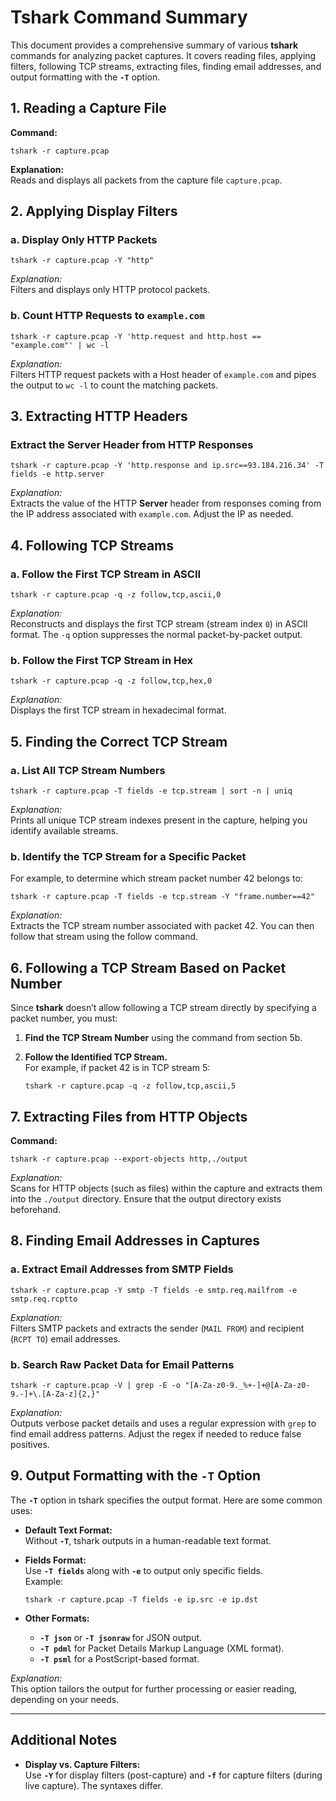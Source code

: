 # Tshark Command Summary

This document provides a comprehensive summary of various **tshark** commands for analyzing packet captures. It covers reading files, applying filters, following TCP streams, extracting files, finding email addresses, and output formatting with the **`-T`** option.

## 1. Reading a Capture File

**Command:**

    tshark -r capture.pcap

**Explanation:**  
Reads and displays all packets from the capture file `capture.pcap`.

## 2. Applying Display Filters

### a. Display Only HTTP Packets

    tshark -r capture.pcap -Y "http"

*Explanation:*  
Filters and displays only HTTP protocol packets.

### b. Count HTTP Requests to `example.com`

    tshark -r capture.pcap -Y 'http.request and http.host == "example.com"' | wc -l

*Explanation:*  
Filters HTTP request packets with a Host header of `example.com` and pipes the output to `wc -l` to count the matching packets.

## 3. Extracting HTTP Headers

### Extract the Server Header from HTTP Responses

    tshark -r capture.pcap -Y 'http.response and ip.src==93.184.216.34' -T fields -e http.server

*Explanation:*  
Extracts the value of the HTTP **Server** header from responses coming from the IP address associated with `example.com`. Adjust the IP as needed.


## 4. Following TCP Streams

### a. Follow the First TCP Stream in ASCII

    tshark -r capture.pcap -q -z follow,tcp,ascii,0

*Explanation:*  
Reconstructs and displays the first TCP stream (stream index `0`) in ASCII format. The `-q` option suppresses the normal packet-by-packet output.

### b. Follow the First TCP Stream in Hex

    tshark -r capture.pcap -q -z follow,tcp,hex,0

*Explanation:*  
Displays the first TCP stream in hexadecimal format.



## 5. Finding the Correct TCP Stream

### a. List All TCP Stream Numbers

    tshark -r capture.pcap -T fields -e tcp.stream | sort -n | uniq

*Explanation:*  
Prints all unique TCP stream indexes present in the capture, helping you identify available streams.

### b. Identify the TCP Stream for a Specific Packet

For example, to determine which stream packet number 42 belongs to:

    tshark -r capture.pcap -T fields -e tcp.stream -Y "frame.number==42"

*Explanation:*  
Extracts the TCP stream number associated with packet 42. You can then follow that stream using the follow command.



## 6. Following a TCP Stream Based on Packet Number

Since **tshark** doesn’t allow following a TCP stream directly by specifying a packet number, you must:

1. **Find the TCP Stream Number** using the command from section 5b.
2. **Follow the Identified TCP Stream.**  
   For example, if packet 42 is in TCP stream 5:

       tshark -r capture.pcap -q -z follow,tcp,ascii,5



## 7. Extracting Files from HTTP Objects

**Command:**

    tshark -r capture.pcap --export-objects http,./output

*Explanation:*  
Scans for HTTP objects (such as files) within the capture and extracts them into the `./output` directory. Ensure that the output directory exists beforehand.



## 8. Finding Email Addresses in Captures

### a. Extract Email Addresses from SMTP Fields

    tshark -r capture.pcap -Y smtp -T fields -e smtp.req.mailfrom -e smtp.req.rcptto

*Explanation:*  
Filters SMTP packets and extracts the sender (`MAIL FROM`) and recipient (`RCPT TO`) email addresses.

### b. Search Raw Packet Data for Email Patterns

    tshark -r capture.pcap -V | grep -E -o "[A-Za-z0-9._%+-]+@[A-Za-z0-9.-]+\.[A-Za-z]{2,}"

*Explanation:*  
Outputs verbose packet details and uses a regular expression with `grep` to find email address patterns. Adjust the regex if needed to reduce false positives.


## 9. Output Formatting with the **`-T`** Option

The **`-T`** option in tshark specifies the output format. Here are some common uses:

- **Default Text Format:**  
  Without **`-T`**, tshark outputs in a human-readable text format.

- **Fields Format:**  
  Use **`-T fields`** along with **`-e`** to output only specific fields.  
  Example:
      
      tshark -r capture.pcap -T fields -e ip.src -e ip.dst

- **Other Formats:**  
  - **`-T json`** or **`-T jsonraw`** for JSON output.
  - **`-T pdml`** for Packet Details Markup Language (XML format).
  - **`-T psml`** for a PostScript-based format.

*Explanation:*  
This option tailors the output for further processing or easier reading, depending on your needs.

---

## Additional Notes

- **Display vs. Capture Filters:**  
  Use **`-Y`** for display filters (post-capture) and **`-f`** for capture filters (during live capture). The syntaxes differ.
